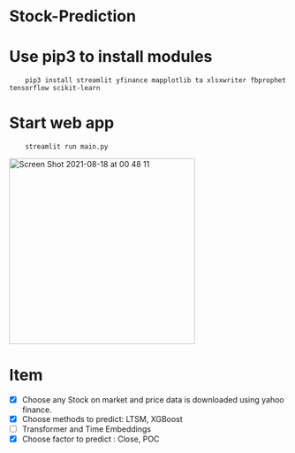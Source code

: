 # Stock-Prediction

# Use pip3 to install modules
```
    pip3 install streamlit yfinance mapplotlib ta xlsxwriter fbprophet tensorflow scikit-learn
```
# Start web app
```
    streamlit run main.py
```

<img width="336" alt="Screen Shot 2021-08-18 at 00 48 11" src="https://user-images.githubusercontent.com/33391636/129775640-853f1662-fb2e-4f36-a53e-e23e63627366.png">


# Item
- [x] Choose any Stock on market and price data is downloaded using yahoo finance.
- [x] Choose methods to predict: LTSM, XGBoost
- [ ] Transformer and Time Embeddings
- [x] Choose factor to predict : Close, POC
